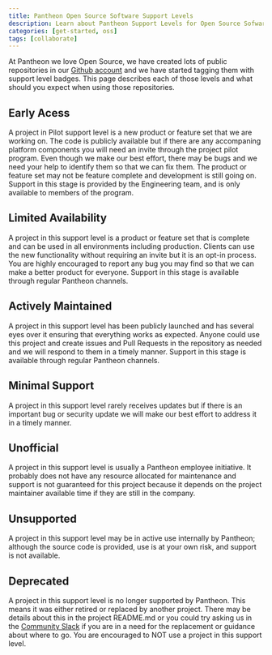 ```yaml
---
title: Pantheon Open Source Software Support Levels
description: Learn about Pantheon Support Levels for Open Source Sofware
categories: [get-started, oss]
tags: [collaborate]
---
```


At Pantheon we love Open Source, we have created lots of public repositories in our [Github account](https://github.com/orgs/pantheon-systems/repositories) and we have started tagging them with support level badges. This page describes each of those levels and what should you expect when using those repositories.

## Early Acess

A project in Pilot support level is a new product or feature set that we are working on. The code is publicly available but if there are any accompaning platform components you will need an invite through the project pilot program. Even though we make our best effort, there may be bugs and we need your help to identify them so that we can fix them. The product or feature set may not be feature complete and development is still going on. Support in this stage is provided by the Engineering team, and is only available to members of the program.

## Limited Availability

A project in this support level is a product or feature set that is complete and can be used in all environments including production. Clients can use the new functionality without requiring an invite but it is an opt-in process. You are highly encouraged to report any bug you may find so that we can make a better product for everyone. Support in this stage is available through regular Pantheon channels.

## Actively Maintained

A project in this support level has been publicly launched and has several eyes over it ensuring that everything works as expected. Anyone could use this project and create issues and Pull Requests in the repository as needed and we will respond to them in a timely manner. Support in this stage is available through regular Pantheon channels.

## Minimal Support

A project in this support level rarely receives updates but if there is an important bug or security update we will make our best effort to address it in a timely manner.

## Unofficial

A project in this support level is usually a Pantheon employee initiative. It probably does not have any resource allocated for maintenance and support is not guaranteed for this project because it depends on the project maintainer available time if they are still in the company.

## Unsupported

A project in this support level may be in active use internally by Pantheon; although the source code is provided, use is at your own risk, and support is not available.

## Deprecated

A project in this support level is no longer supported by Pantheon. This means it was either retired or replaced by another project. There may be details about this in the project README.md or you could try asking us in the [Community Slack](https://slackin.pantheon.io/) if you are in a need for the replacement or guidance about where to go. You are encouraged to NOT use a project in this support level.
